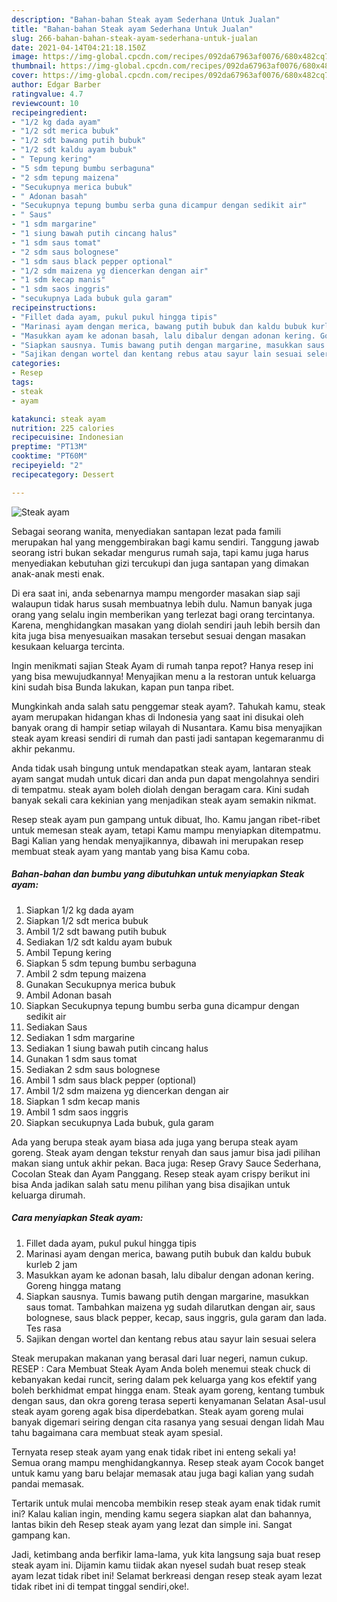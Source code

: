 ```yaml
---
description: "Bahan-bahan Steak ayam Sederhana Untuk Jualan"
title: "Bahan-bahan Steak ayam Sederhana Untuk Jualan"
slug: 266-bahan-bahan-steak-ayam-sederhana-untuk-jualan
date: 2021-04-14T04:21:18.150Z
image: https://img-global.cpcdn.com/recipes/092da67963af0076/680x482cq70/steak-ayam-foto-resep-utama.jpg
thumbnail: https://img-global.cpcdn.com/recipes/092da67963af0076/680x482cq70/steak-ayam-foto-resep-utama.jpg
cover: https://img-global.cpcdn.com/recipes/092da67963af0076/680x482cq70/steak-ayam-foto-resep-utama.jpg
author: Edgar Barber
ratingvalue: 4.7
reviewcount: 10
recipeingredient:
- "1/2 kg dada ayam"
- "1/2 sdt merica bubuk"
- "1/2 sdt bawang putih bubuk"
- "1/2 sdt kaldu ayam bubuk"
- " Tepung kering"
- "5 sdm tepung bumbu serbaguna"
- "2 sdm tepung maizena"
- "Secukupnya merica bubuk"
- " Adonan basah"
- "Secukupnya tepung bumbu serba guna dicampur dengan sedikit air"
- " Saus"
- "1 sdm margarine"
- "1 siung bawah putih cincang halus"
- "1 sdm saus tomat"
- "2 sdm saus bolognese"
- "1 sdm saus black pepper optional"
- "1/2 sdm maizena yg diencerkan dengan air"
- "1 sdm kecap manis"
- "1 sdm saos inggris"
- "secukupnya Lada bubuk gula garam"
recipeinstructions:
- "Fillet dada ayam, pukul pukul hingga tipis"
- "Marinasi ayam dengan merica, bawang putih bubuk dan kaldu bubuk kurleb 2 jam"
- "Masukkan ayam ke adonan basah, lalu dibalur dengan adonan kering. Goreng hingga matang"
- "Siapkan sausnya. Tumis bawang putih dengan margarine, masukkan saus tomat. Tambahkan maizena yg sudah dilarutkan dengan air, saus bolognese, saus black pepper, kecap, saus inggris, gula garam dan lada. Tes rasa"
- "Sajikan dengan wortel dan kentang rebus atau sayur lain sesuai selera"
categories:
- Resep
tags:
- steak
- ayam

katakunci: steak ayam 
nutrition: 225 calories
recipecuisine: Indonesian
preptime: "PT13M"
cooktime: "PT60M"
recipeyield: "2"
recipecategory: Dessert

---
```



![Steak ayam](https://img-global.cpcdn.com/recipes/092da67963af0076/680x482cq70/steak-ayam-foto-resep-utama.jpg)

Sebagai seorang wanita, menyediakan santapan lezat pada famili merupakan hal yang menggembirakan bagi kamu sendiri. Tanggung jawab seorang istri bukan sekadar mengurus rumah saja, tapi kamu juga harus menyediakan kebutuhan gizi tercukupi dan juga santapan yang dimakan anak-anak mesti enak.

Di era  saat ini, anda sebenarnya mampu mengorder masakan siap saji walaupun tidak harus susah membuatnya lebih dulu. Namun banyak juga orang yang selalu ingin memberikan yang terlezat bagi orang tercintanya. Karena, menghidangkan masakan yang diolah sendiri jauh lebih bersih dan kita juga bisa menyesuaikan masakan tersebut sesuai dengan masakan kesukaan keluarga tercinta. 

Ingin menikmati sajian Steak Ayam di rumah tanpa repot? Hanya resep ini yang bisa mewujudkannya! Menyajikan menu a la restoran untuk keluarga kini sudah bisa Bunda lakukan, kapan pun tanpa ribet.

Mungkinkah anda salah satu penggemar steak ayam?. Tahukah kamu, steak ayam merupakan hidangan khas di Indonesia yang saat ini disukai oleh banyak orang di hampir setiap wilayah di Nusantara. Kamu bisa menyajikan steak ayam kreasi sendiri di rumah dan pasti jadi santapan kegemaranmu di akhir pekanmu.

Anda tidak usah bingung untuk mendapatkan steak ayam, lantaran steak ayam sangat mudah untuk dicari dan anda pun dapat mengolahnya sendiri di tempatmu. steak ayam boleh diolah dengan beragam cara. Kini sudah banyak sekali cara kekinian yang menjadikan steak ayam semakin nikmat.

Resep steak ayam pun gampang untuk dibuat, lho. Kamu jangan ribet-ribet untuk memesan steak ayam, tetapi Kamu mampu menyiapkan ditempatmu. Bagi Kalian yang hendak menyajikannya, dibawah ini merupakan resep membuat steak ayam yang mantab yang bisa Kamu coba.

<!--inarticleads1-->

##### Bahan-bahan dan bumbu yang dibutuhkan untuk menyiapkan Steak ayam:

1. Siapkan 1/2 kg dada ayam
1. Siapkan 1/2 sdt merica bubuk
1. Ambil 1/2 sdt bawang putih bubuk
1. Sediakan 1/2 sdt kaldu ayam bubuk
1. Ambil  Tepung kering
1. Siapkan 5 sdm tepung bumbu serbaguna
1. Ambil 2 sdm tepung maizena
1. Gunakan Secukupnya merica bubuk
1. Ambil  Adonan basah
1. Siapkan Secukupnya tepung bumbu serba guna dicampur dengan sedikit air
1. Sediakan  Saus
1. Sediakan 1 sdm margarine
1. Sediakan 1 siung bawah putih cincang halus
1. Gunakan 1 sdm saus tomat
1. Sediakan 2 sdm saus bolognese
1. Ambil 1 sdm saus black pepper (optional)
1. Ambil 1/2 sdm maizena yg diencerkan dengan air
1. Siapkan 1 sdm kecap manis
1. Ambil 1 sdm saos inggris
1. Siapkan secukupnya Lada bubuk, gula garam


Ada yang berupa steak ayam biasa ada juga yang berupa steak ayam goreng. Steak ayam dengan tekstur renyah dan saus jamur bisa jadi pilihan makan siang untuk akhir pekan. Baca juga: Resep Gravy Sauce Sederhana, Cocolan Steak dan Ayam Panggang. Resep steak ayam crispy berikut ini bisa Anda jadikan salah satu menu pilihan yang bisa disajikan untuk keluarga dirumah. 

<!--inarticleads2-->

##### Cara menyiapkan Steak ayam:

1. Fillet dada ayam, pukul pukul hingga tipis
1. Marinasi ayam dengan merica, bawang putih bubuk dan kaldu bubuk kurleb 2 jam
1. Masukkan ayam ke adonan basah, lalu dibalur dengan adonan kering. Goreng hingga matang
1. Siapkan sausnya. Tumis bawang putih dengan margarine, masukkan saus tomat. Tambahkan maizena yg sudah dilarutkan dengan air, saus bolognese, saus black pepper, kecap, saus inggris, gula garam dan lada. Tes rasa
1. Sajikan dengan wortel dan kentang rebus atau sayur lain sesuai selera


Steak merupakan makanan yang berasal dari luar negeri, namun cukup. RESEP : Cara Membuat Steak Ayam Anda boleh menemui steak chuck di kebanyakan kedai runcit, sering dalam pek keluarga yang kos efektif yang boleh berkhidmat empat hingga enam. Steak ayam goreng, kentang tumbuk dengan saus, dan okra goreng terasa seperti kenyamanan Selatan Asal-usul steak ayam goreng agak bisa diperdebatkan. Steak ayam goreng mulai banyak digemari seiring dengan cita rasanya yang sesuai dengan lidah Mau tahu bagaimana cara membuat steak ayam spesial. 

Ternyata resep steak ayam yang enak tidak ribet ini enteng sekali ya! Semua orang mampu menghidangkannya. Resep steak ayam Cocok banget untuk kamu yang baru belajar memasak atau juga bagi kalian yang sudah pandai memasak.

Tertarik untuk mulai mencoba membikin resep steak ayam enak tidak rumit ini? Kalau kalian ingin, mending kamu segera siapkan alat dan bahannya, lantas bikin deh Resep steak ayam yang lezat dan simple ini. Sangat gampang kan. 

Jadi, ketimbang anda berfikir lama-lama, yuk kita langsung saja buat resep steak ayam ini. Dijamin kamu tiidak akan nyesel sudah buat resep steak ayam lezat tidak ribet ini! Selamat berkreasi dengan resep steak ayam lezat tidak ribet ini di tempat tinggal sendiri,oke!.

